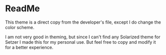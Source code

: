 # ReadMe
This theme is a direct copy from the developer's file, except I do change the color scheme.

I am not very good in theming, but since I can't find any Solarized theme for Setzer I made this for my personal use. 
But feel free to copy and modify it for a better experience. 

